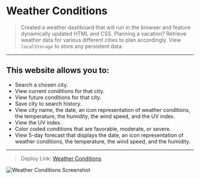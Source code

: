 # Weather Conditions

> Created a weather dashboard that will run in the browser and feature dynamically updated HTML and CSS. Planning a vacation? Retrieve weather data for various different cities to plan accordingly. View `localStorage` to store any persistent data. 
-------------------------------------------------------------------------------------------------------------

## This website allows you to:

* Search a chosen city.
* View current conditions for that city.
* View future conditions for that city.
* Save city to search history.
* View city name, the date, an icon representation of weather conditions, the temperature, the humidity, the wind speed, and the UV index.
* View the UV index.
* Color coded conditions that are favorable, moderate, or severe.
* View 5-day forecast that displays the date, an icon representation of weather conditions, the temperature, the wind speed, and the humidity.

----------------------------------------------------------------------------------------------------------------


> Deploy Link: [Weather Conditions](https://hayvant.github.io/weatherconditions/)


![Weather Conditions Screenshot](./Assets/06-server-side-apis-homework-demo.png)